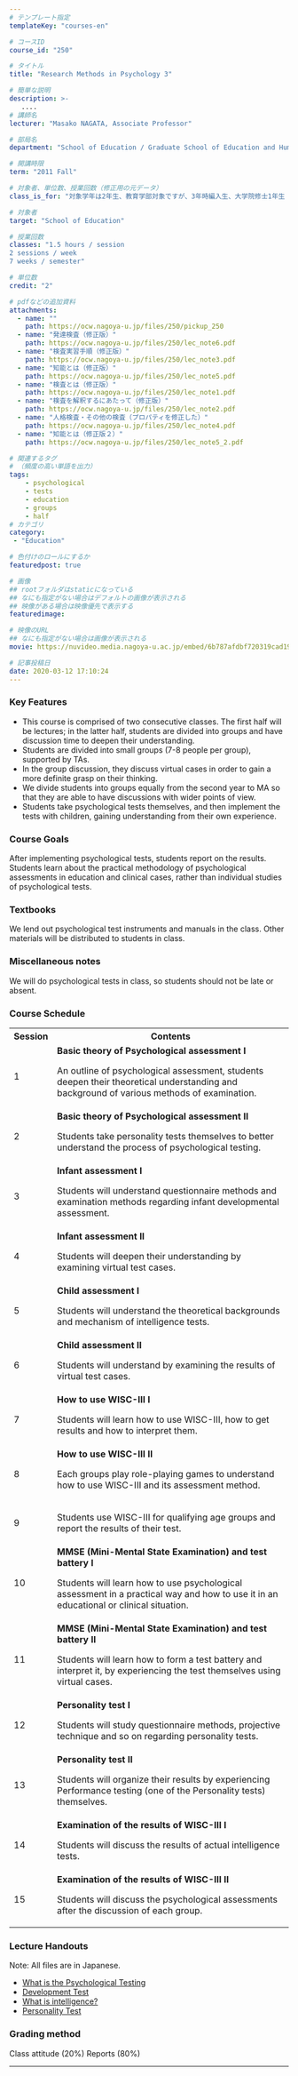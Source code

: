 ```yaml
---
# テンプレート指定
templateKey: "courses-en"

# コースID
course_id: "250"

# タイトル
title: "Research Methods in Psychology 3"

# 簡単な説明
description: >-
   ....
# 講師名
lecturer: "Masako NAGATA, Associate Professor"

# 部局名
department: "School of Education / Graduate School of Education and Human Development"

# 開講時限
term: "2011	Fall"

# 対象者、単位数、授業回数（修正用の元データ）
class_is_for: "対象学年は2年生、教育学部対象ですが、3年時編入生、大学院修士1年生（他大学進学）も含まれます。、2単位、隔週2回全15回"

# 対象者
target: "School of Education"

# 授業回数
classes: "1.5 hours / session
2 sessions / week
7 weeks / semester"

# 単位数
credit: "2"

# pdfなどの追加資料
attachments:
  - name: "" 
    path: https://ocw.nagoya-u.jp/files/250/pickup_250
  - name: "発達検査（修正版）" 
    path: https://ocw.nagoya-u.jp/files/250/lec_note6.pdf
  - name: "検査実習手順（修正版）" 
    path: https://ocw.nagoya-u.jp/files/250/lec_note3.pdf
  - name: "知能とは（修正版）" 
    path: https://ocw.nagoya-u.jp/files/250/lec_note5.pdf
  - name: "検査とは（修正版）" 
    path: https://ocw.nagoya-u.jp/files/250/lec_note1.pdf
  - name: "検査を解釈するにあたって（修正版）" 
    path: https://ocw.nagoya-u.jp/files/250/lec_note2.pdf
  - name: "人格検査・その他の検査（プロパティを修正した）" 
    path: https://ocw.nagoya-u.jp/files/250/lec_note4.pdf
  - name: "知能とは（修正版２）" 
    path: https://ocw.nagoya-u.jp/files/250/lec_note5_2.pdf

# 関連するタグ
# （頻度の高い単語を出力）
tags:
    - psychological
    - tests
    - education
    - groups
    - half
# カテゴリ
category:
 - "Education"

# 色付けのロールにするか
featuredpost: true

# 画像
## rootフォルダはstaticになっている
## なにも指定がない場合はデフォルトの画像が表示される
## 映像がある場合は映像優先で表示する
featuredimage: 

# 映像のURL
## なにも指定がない場合は画像が表示される
movie: https://nuvideo.media.nagoya-u.ac.jp/embed/6b787afdbf720319cad1933452c4818e64c38c7a

# 記事投稿日
date: 2020-03-12 17:10:24
---
```


### Key Features

- This course is comprised of two consecutive classes. The first half will be lectures; in the latter half, students are divided into groups and have discussion time to deepen their understanding.
- Students are divided into small groups (7-8 people per group), supported by TAs.
- In the group discussion, they discuss virtual cases in order to gain a more definite grasp on their thinking.
- We divide students into groups equally from the second year to MA so that they are able to have discussions with wider points of view.
- Students take psychological tests themselves, and then implement the tests with children, gaining understanding from their own experience.

### Course Goals

After implementing psychological tests, students report on the results. Students learn about the practical methodology of psychological assessments in education and clinical cases, rather than individual studies of psychological tests.

### Textbooks

We lend out psychological test instruments and manuals in the class. Other materials will be distributed to students in class.

### Miscellaneous notes

We will do psychological tests in class, so students should not be late or absent.

<h3>Course Schedule</h3>
<table class="basic" width="455">
<tr>
<th width="20" class="center">Session</th><th width="435" class="center">Contents</th>
</tr>
<tr>
<td class="center">1</td>
<td>
<strong>Basic theory of Psychological assessment I</strong>
<p>An outline of psychological assessment, students deepen their theoretical understanding and background of various methods of examination.
</p>
</td>
</tr>
<tr>
<td class="center">2</td>
<td><strong>Basic theory of Psychological assessment II</strong>
<p>Students take personality tests themselves to better understand the process of psychological testing.</p>
</td>
</tr>
<tr>
<td class="center">3</td>
<td><strong>Infant assessment I</strong>
<p>Students will understand questionnaire methods and examination methods regarding infant developmental assessment.</p>
</td>
</tr>
<tr>
<td class="center">4</td>
<td><strong>Infant assessment II</strong>
<p>Students will deepen their understanding by examining virtual test cases.</p>
</td>
</tr>
<tr>
<td class="center">5</td>
<td><strong>Child assessment I</strong>
<p>Students will understand the theoretical backgrounds and mechanism of intelligence tests.</p>
</td>
</tr>
<tr>
<td class="center">6</td>
<td><strong>Child assessment II</strong>
<p>Students will understand by examining the results of virtual test cases.</p>
</td>
</tr>
<tr>
<td class="center">7</td>
<td><strong>How to use WISC-III I</strong>
<p>Students will learn how to use WISC-III, how to get results and how to interpret them.
</p>
</td>
</tr>
<tr>
<td class="center">8</td>
<td><strong>How to use WISC-III II</strong>
<p>Each groups play role-playing games to understand how to use WISC-III and its assessment method.
</p>
</td>
</tr>
<tr>
<td class="center">9</td>
<td>
<p>
Students use WISC-III for qualifying age groups and report the results of their test.
</p>
</td>
</tr>
<tr>
<td class="center">10</td>
<td><strong>MMSE (Mini-Mental State Examination) and test battery I</strong>
<p>Students will learn how to use psychological assessment in a practical way and how to use it in an educational or clinical situation.
</p>
</td>
</tr>
<tr>
<td class="center">11</td>
<td><strong>MMSE (Mini-Mental State Examination) and test battery II</strong>
<p>Students will learn how to form a test battery and interpret it, by experiencing the test themselves using virtual cases.
</p>
</td>
</tr>
<tr>
<td class="center">12</td>
<td><strong>Personality test I</strong>
<p>Students will study questionnaire methods, projective technique and so on regarding personality tests.
</p>
</td>
</tr>
<tr>
<td class="center">13</td>
<td><strong>Personality test II</strong>
<p>Students will organize their results by experiencing Performance testing (one of the Personality tests) themselves.
</p>
</td>
</tr>
<tr>
<td class="center">14</td>
<td><strong>Examination of the results of WISC-III I</strong>
<p>Students will discuss the results of actual intelligence tests.
</p>
</td>
</tr>
<tr>
<td class="center">15</td>
<td><strong>Examination of the results of WISC-III II</strong>
<p>Students will discuss the psychological assessments after the discussion of each group.
</p>
</td>
</tr>
</table>

### Lecture Handouts

Note: All files are in Japanese.

- [What is the Psychological Testing](https://ocw.nagoya-u.jp/files/250/lec_note1.pdf)
- [Development Test](https://ocw.nagoya-u.jp/files/250/lec_note6.pdf)
- [What is intelligence? ](https://ocw.nagoya-u.jp/files/250/lec_note5_2.pdf)
- [Personality Test](https://ocw.nagoya-u.jp/files/250/lec_note4.pdf) </ol>

### Grading method

Class attitude (20%) Reports (80%)

---
